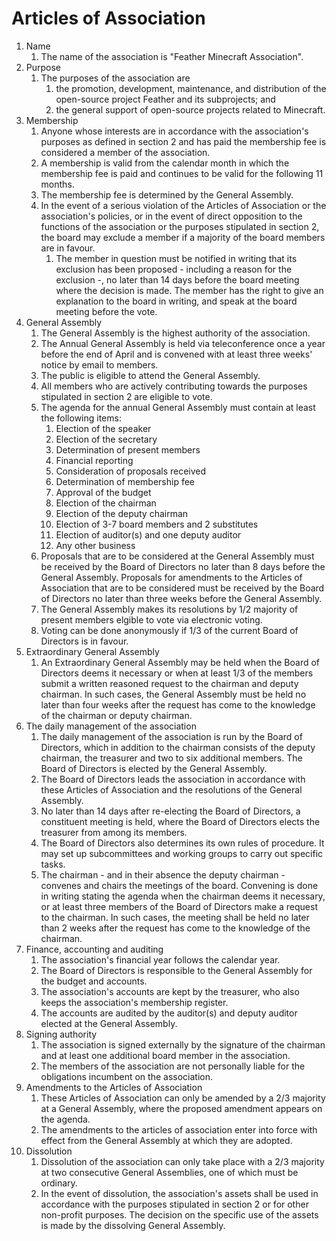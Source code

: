 # Articles of Association
1. Name
    1. The name of the association is "Feather Minecraft Association".
2. Purpose
    1. The purposes of the association are
        1. the promotion, development, maintenance, and distribution of the open-source project Feather and its subprojects; and
        2. the general support of open-source projects related to Minecraft.
3. Membership
    1. Anyone whose interests are in accordance with the association's purposes as defined in section 2 and has paid the membership fee is considered a member of the association.
    2. A membership is valid from the calendar month in which the membership fee is paid and continues to be valid for the following 11 months.
    3. The membership fee is determined by the General Assembly.
    4. In the event of a serious violation of the Articles of Association or the association's policies, or in the event of direct opposition to the functions of the association or the purposes stipulated in section 2, the board may exclude a member if a majority of the board members are in favour.
        1. The member in question must be notified in writing that its exclusion has been proposed - including a reason for the exclusion -, no later than 14 days before the board meeting where the decision is made. The member has the right to give an explanation to the board in writing, and speak at the board meeting before the vote. 
4. General Assembly
    1. The General Assembly is the highest authority of the association.
    2. The Annual General Assembly is held via teleconference once a year before the end of April and is convened with at least three weeks' notice by email to members.
    3. The public is eligible to attend the General Assembly.
    4. All members who are actively contributing towards the purposes stipulated in section 2 are eligible to vote.
    5. The agenda for the annual General Assembly must contain at least the following items:
        1. Election of the speaker
        2. Election of the secretary
        3. Determination of present members
        4. Financial reporting
        5. Consideration of proposals received
        6. Determination of membership fee
        7. Approval of the budget
        8. Election of the chairman
        9. Election of the deputy chairman
        10. Election of 3-7 board members and 2 substitutes
        11. Election of auditor(s) and one deputy auditor
        12. Any other business
    6. Proposals that are to be considered at the General Assembly must be received by the Board of Directors no later than 8 days before the General Assembly. Proposals for amendments to the Articles of Association that are to be considered must be received by the Board of Directors no later than three weeks before the General Assembly.
    7. The General Assembly makes its resolutions by 1/2 majority of present members elgible to vote via electronic voting.
    8. Voting can be done anonymously if 1/3 of the current Board of Directors is in favour.
5. Extraordinary General Assembly
    1. An Extraordinary General Assembly may be held when the Board of Directors deems it necessary or when at least 1/3 of the members submit a written reasoned request to the chairman and deputy chairman. In such cases, the General Assembly must be held no later than four weeks after the request has come to the knowledge of the chairman or deputy chairman.
6. The daily management of the association
    1. The daily management of the association is run by the Board of Directors, which in addition to the chairman consists of the deputy chairman, the treasurer and two to six additional members. The Board of Directors is elected by the General Assembly.
    2. The Board of Directors leads the association in accordance with these Articles of Association and the resolutions of the General Assembly.
    3. No later than 14 days after re-electing the Board of Directors, a constituent meeting is held, where the Board of Directors elects the treasurer from among its members.
    4. The Board of Directors also determines its own rules of procedure. It may set up subcommittees and working groups to carry out specific tasks.
    5. The chairman - and in their absence the deputy chairman - convenes and chairs the meetings of the board. Convening is done in writing stating the agenda when the chairman deems it necessary, or at least three members of the Board of Directors make a request to the chairman. In such cases, the meeting shall be held no later than 2 weeks after the request has come to the knowledge of the chairman.
7. Finance, accounting and auditing
    1. The association's financial year follows the calendar year.
    2. The Board of Directors is responsible to the General Assembly for the budget and accounts.
    3. The association's accounts are kept by the treasurer, who also keeps the association's membership register.
    4. The accounts are audited by the auditor(s) and deputy auditor elected at the General Assembly.
8. Signing authority
    1. The association is signed externally by the signature of the chairman and at least one additional board member in the association.
    2. The members of the association are not personally liable for the obligations incumbent on the association.
9. Amendments to the Articles of Association
    1. These Articles of Association can only be amended by a 2/3 majority at a General Assembly, where the proposed amendment appears on the agenda.
    2. The amendments to the articles of association enter into force with effect from the General Assembly at which they are adopted.
10. Dissolution
    1. Dissolution of the association can only take place with a 2/3 majority at two consecutive General Assemblies, one of which must be ordinary.
    2. In the event of dissolution, the association's assets shall be used in accordance with the purposes stipulated in section 2 or for other non-profit purposes. The decision on the specific use of the assets is made by the dissolving General Assembly.
